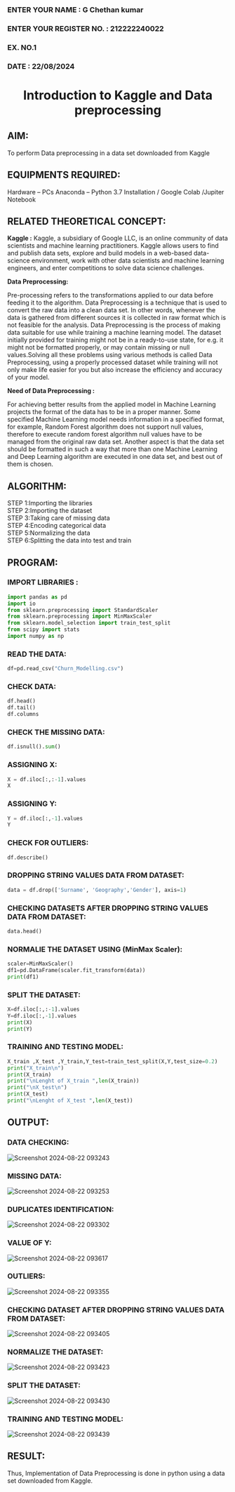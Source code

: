 <H3>ENTER YOUR NAME : G Chethan kumar</H3>
<H3>ENTER YOUR REGISTER NO. : 212222240022</H3>
<H3>EX. NO.1</H3>
<H3>DATE : 22/08/2024</H3>
<H1 ALIGN =CENTER> Introduction to Kaggle and Data preprocessing</H1>

## AIM:

To perform Data preprocessing in a data set downloaded from Kaggle

## EQUIPMENTS REQUIRED:
Hardware – PCs
Anaconda – Python 3.7 Installation / Google Colab /Jupiter Notebook

## RELATED THEORETICAL CONCEPT:

**Kaggle :**
Kaggle, a subsidiary of Google LLC, is an online community of data scientists and machine learning practitioners. Kaggle allows users to find and publish data sets, explore and build models in a web-based data-science environment, work with other data scientists and machine learning engineers, and enter competitions to solve data science challenges.

**Data Preprocessing:**

Pre-processing refers to the transformations applied to our data before feeding it to the algorithm. Data Preprocessing is a technique that is used to convert the raw data into a clean data set. In other words, whenever the data is gathered from different sources it is collected in raw format which is not feasible for the analysis.
Data Preprocessing is the process of making data suitable for use while training a machine learning model. The dataset initially provided for training might not be in a ready-to-use state, for e.g. it might not be formatted properly, or may contain missing or null values.Solving all these problems using various methods is called Data Preprocessing, using a properly processed dataset while training will not only make life easier for you but also increase the efficiency and accuracy of your model.

**Need of Data Preprocessing :**

For achieving better results from the applied model in Machine Learning projects the format of the data has to be in a proper manner. Some specified Machine Learning model needs information in a specified format, for example, Random Forest algorithm does not support null values, therefore to execute random forest algorithm null values have to be managed from the original raw data set.
Another aspect is that the data set should be formatted in such a way that more than one Machine Learning and Deep Learning algorithm are executed in one data set, and best out of them is chosen.


## ALGORITHM:
STEP 1:Importing the libraries<BR>
STEP 2:Importing the dataset<BR>
STEP 3:Taking care of missing data<BR>
STEP 4:Encoding categorical data<BR>
STEP 5:Normalizing the data<BR>
STEP 6:Splitting the data into test and train<BR>

##  PROGRAM:

### IMPORT LIBRARIES : 

```py
import pandas as pd
import io
from sklearn.preprocessing import StandardScaler
from sklearn.preprocessing import MinMaxScaler
from sklearn.model_selection import train_test_split
from scipy import stats
import numpy as np
```

### READ THE DATA: 
```py
df=pd.read_csv("Churn_Modelling.csv")
```

### CHECK DATA: 
```py
df.head()
df.tail()
df.columns
```

### CHECK THE MISSING DATA:
```py
df.isnull().sum()
```

### ASSIGNING X:
```py
X = df.iloc[:,:-1].values
X
```

### ASSIGNING Y:
```py
Y = df.iloc[:,-1].values
Y
```

### CHECK FOR OUTLIERS:
```py
df.describe()
```

### DROPPING STRING VALUES DATA FROM DATASET:
```py
data = df.drop(['Surname', 'Geography','Gender'], axis=1)
```

### CHECKING DATASETS AFTER DROPPING STRING VALUES DATA FROM DATASET:
```py
data.head()
```

### NORMALIE THE DATASET USING (MinMax Scaler):
```py
scaler=MinMaxScaler()
df1=pd.DataFrame(scaler.fit_transform(data))
print(df1)
```

### SPLIT THE DATASET:
```py
X=df.iloc[:,:-1].values
Y=df.iloc[:,-1].values
print(X)
print(Y)
```

### TRAINING AND TESTING MODEL:
```py
X_train ,X_test ,Y_train,Y_test=train_test_split(X,Y,test_size=0.2)
print("X_train\n")
print(X_train)
print("\nLenght of X_train ",len(X_train))
print("\nX_test\n")
print(X_test)
print("\nLenght of X_test ",len(X_test))
```

## OUTPUT:

### DATA CHECKING:
![Screenshot 2024-08-22 093243](https://github.com/user-attachments/assets/0ae5026d-66a8-419f-90de-851909eddabc)


### MISSING DATA:
![Screenshot 2024-08-22 093253](https://github.com/user-attachments/assets/4e993135-35aa-4996-9460-b414c8cd296c)


### DUPLICATES IDENTIFICATION:
![Screenshot 2024-08-22 093302](https://github.com/user-attachments/assets/7abaeff4-ac74-402a-a688-45c02da040bb)



### VALUE OF Y:
![Screenshot 2024-08-22 093617](https://github.com/user-attachments/assets/05b58a9c-df8d-4d6f-b894-79e39b9bbdf9)


### OUTLIERS:
![Screenshot 2024-08-22 093355](https://github.com/user-attachments/assets/a589c25b-a686-4aec-9e49-2bb9ef993e11)



### CHECKING DATASET AFTER DROPPING STRING VALUES DATA FROM DATASET:
![Screenshot 2024-08-22 093405](https://github.com/user-attachments/assets/1120c7c4-00f9-4c5b-8eb8-8e6acd999cfc)


### NORMALIZE THE DATASET:
![Screenshot 2024-08-22 093423](https://github.com/user-attachments/assets/50281b77-c58e-4314-b42f-3f6220c4452c)


### SPLIT THE DATASET:
![Screenshot 2024-08-22 093430](https://github.com/user-attachments/assets/1e649261-448e-48ab-bae4-1623e3a12c1b)


### TRAINING AND TESTING MODEL:
![Screenshot 2024-08-22 093439](https://github.com/user-attachments/assets/044d4ba5-8eb0-46e6-8b8e-106a90164cee)


## RESULT:
Thus, Implementation of Data Preprocessing is done in python  using a data set downloaded from Kaggle.
